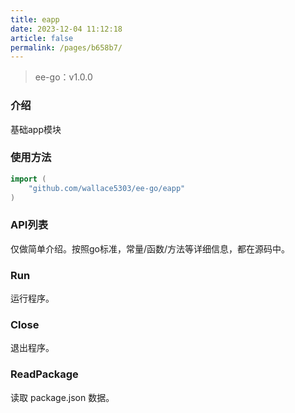 ```yaml
---
title: eapp
date: 2023-12-04 11:12:18
article: false
permalink: /pages/b658b7/
---
```


> ee-go：v1.0.0

###  介绍
基础app模块

###  使用方法
```go
import (
	"github.com/wallace5303/ee-go/eapp"
)
```
###  API列表
仅做简单介绍。按照go标准，常量/函数/方法等详细信息，都在源码中。

###  Run
运行程序。

###  Close
退出程序。

###  ReadPackage
读取 package.json 数据。